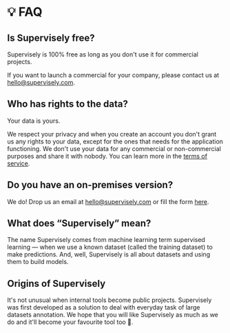 # 💡 FAQ

## Is Supervisely free?

Supervisely is 100% free as long as you don't use it for commercial projects.

If you want to launch a commercial for your company, please contact us at [hello@supervisely.com](mailto:hello@supervisely.com).

## Who has rights to the data?

Your data is yours.

We respect your privacy and when you create an account you don't grant us any rights to your data, except for the ones that needs for the application functioning. We don't use your data for any commercial or non-commercial purposes and share it with nobody. You can learn more in the [terms of service](https://supervisely.com/terms-of-service).

## Do you have an on-premises version?

We do! Drop us an email at [hello@supervisely.com](mailto:hello@supervisely.com) or fill the form [here](https://supervisely.com/enterprise).

## What does “Supervisely” mean?

The name Supervisely comes from machine learning term supervised learning — when we use a known dataset (called the training dataset) to make predictions. And, well, Supervisely is all about datasets and using them to build models.

## Origins of Supervisely

It's not unusual when internal tools become public projects. Supervisely was first developed as a solution to deal with everyday task of large datasets annotation. We hope that you will like Supervisely as much as we do and it'll become your favourite tool too 🎉.
